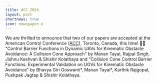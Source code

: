 ```yaml
---
title: ACC 2024 
layout: post
shortnews: true
icon: newspaper-o
---
```


We are thrilled to announce that two of our papers are accepted at the American Control Conference ([ACC](https://acc2024.a2c2.org/)), Toronto, Canada, this time! 📝✨ "Control Barrier Functions in Dynamic UAVs for Kinematic Obstacle Avoidance: A Collision Cone Approach" by Manan Tayal, Rajpal Singh, Jishnu Keshvan & Shishir Kolathaya and "Collision Cone Control Barrier Functions: Experimental Validation on UGVs for Kinematic Obstacle Avoidance" by Bhavya Giri Goswami*, Manan Tayal*, Karthik Rajgopal, Pushpak Jagtap & Shishir Kolathaya.